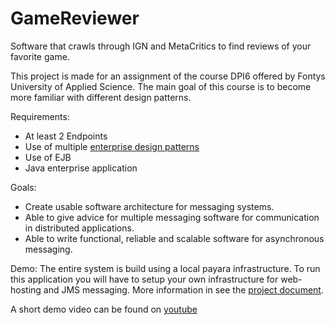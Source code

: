 GameReviewer
======
Software that crawls through IGN and MetaCritics to find reviews of your favorite game.

This project is made for an assignment of the course DPI6 offered by Fontys University of Applied Science.
The main goal of this course is to become more familiar with different design patterns.

Requirements:
- At least 2 Endpoints
- Use of multiple [enterprise design patterns](https://www.enterpriseintegrationpatterns.com/)
- Use of EJB
- Java enterprise application

Goals:
- Create usable software architecture for messaging systems.
- Able to give advice for multiple messaging software for communication in distributed applications.
- Able to write functional, reliable and scalable software for asynchronous messaging.

Demo:
The entire system is build using a local payara infrastructure. 
To run this application you will have to setup your own infrastructure for web-hosting and JMS messaging. 
More information in see the [project document](/Document.docx).

A short demo video can be found on [youtube](https://www.youtube.com/watch?v=uhkr03vw8hQ)
